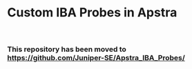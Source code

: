 # Custom IBA Probes in Apstra
<br>


### This repository has been moved to https://github.com/Juniper-SE/Apstra_IBA_Probes/